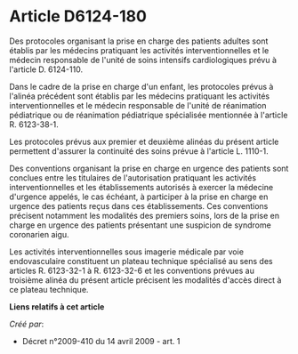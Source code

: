 # Article D6124-180

Des protocoles organisant la prise en charge des patients adultes sont établis par les médecins pratiquant les activités
interventionnelles et le médecin responsable de l'unité de soins intensifs cardiologiques prévu à l'article D. 6124-110. 

Dans le cadre de la prise en charge d'un enfant, les protocoles prévus à l'alinéa précédent sont établis par les médecins
pratiquant les activités interventionnelles et le médecin responsable de l'unité de réanimation pédiatrique ou de réanimation
pédiatrique spécialisée mentionnée à l'article R. 6123-38-1. 

Les protocoles prévus aux premier et deuxième alinéas du présent article permettent d'assurer la continuité des soins prévue
à l'article L. 1110-1. 

Des conventions organisant la prise en charge en urgence des patients sont conclues entre les titulaires de l'autorisation
pratiquant les activités interventionnelles et les établissements autorisés à exercer la médecine d'urgence appelés, le cas
échéant, à participer à la prise en charge en urgence des patients reçus dans ces établissements. Ces conventions précisent
notamment les modalités des premiers soins, lors de la prise en charge en urgence des patients présentant une suspicion de
syndrome coronarien aigu. 

Les activités interventionnelles sous imagerie médicale par voie endovasculaire constituent un plateau technique spécialisé
au sens des articles R. 6123-32-1 à R. 6123-32-6 et les conventions prévues au troisième alinéa du présent article précisent
les modalités d'accès direct à ce plateau technique.

**Liens relatifs à cet article**

_Créé par_:

  - Décret n°2009-410 du 14 avril 2009 - art. 1
